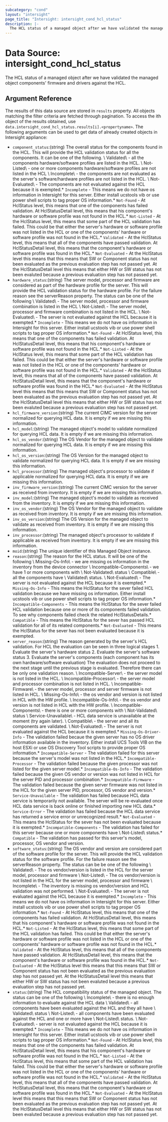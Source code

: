 ```yaml
---
subcategory: "cond"
layout: "intersight"
page_title: "Intersight: intersight_cond_hcl_status"
description: |-
  The HCL status of a managed object after we have validated the managed object components' firmware and drivers against the HCL.
---
```


# Data Source: intersight_cond_hcl_status
The HCL status of a managed object after we have validated the managed object components' firmware and drivers against the HCL.
## Argument Reference
The results of this data source are stored in `results` property.
All objects matching the filter criteria are fetched through pagination.
To access the ith object of the results obtained, use `data.intersight_cond_hcl_status.results[i].<propertyname>`.
The following arguments can be used to get data of already created objects in Intersight appliance:
* `component_status`:(string) The overall status for the components found in the HCL. This will provide the HCL validation status for all the components. It can be one of the following. \ Validated\  - all the components hardware/software profiles are listed in the HCL. \ Not-Listed\  - one or more components hardware/software profiles are not listed in the HCL \ Incomplete\  - the components are not evaluated as the server's software/hardware profiles are not listed in the HCL. \ Not-Evaluated\  - The components are not evaluated against the HCL because it is exempted.* `Incomplete` - This means we do not have os information in Intersight for this server. Either install ucstools vib or use power shell scripts to tag proper OS information.* `Not-Found` - At HclStatus level, this means that one of the components has failed validation. At HclStatusDetail level, this means that his component's hardware or software profile was not found in the HCL.* `Not-Listed` - At the HclStatus level, this means that some part of the HCL validation has failed. This could be that either the server's hardware or software profile was not listed in the HCL or one of the components' hardware or software profile was not found in the HCL.* `Validated` - At the HclStatus level, this means that all of the components have passed validation. At HclStatusDetail level, this means that the component's hardware or software profile was found in the HCL.* `Not-Evaluated` - At the HclStatus level this means that this means that SW or Component status has not been evaluated as the previous evaluation step has not passed yet. At the HclStatusDetail level this means that either HW or SW status has not been evaluted because a previous evaluation step has not passed yet. 
* `hardware_status`:(string) The server model, processor and firmware are considered as part of the hardware profile for the server. This will provide the HCL validation status for the hardware profile. For the failure reason see the serverReason property. The status can be one of the following \ Validated\  - The server model, processor and firmware combination is listed in the HCL \ Not-Listed\  - The server model, processor and firmware combination is not listed in the HCL. \ Not-Evaluated\  - The server is not evaluated against the HCL because it is exempted.* `Incomplete` - This means we do not have os information in Intersight for this server. Either install ucstools vib or use power shell scripts to tag proper OS information.* `Not-Found` - At HclStatus level, this means that one of the components has failed validation. At HclStatusDetail level, this means that his component's hardware or software profile was not found in the HCL.* `Not-Listed` - At the HclStatus level, this means that some part of the HCL validation has failed. This could be that either the server's hardware or software profile was not listed in the HCL or one of the components' hardware or software profile was not found in the HCL.* `Validated` - At the HclStatus level, this means that all of the components have passed validation. At HclStatusDetail level, this means that the component's hardware or software profile was found in the HCL.* `Not-Evaluated` - At the HclStatus level this means that this means that SW or Component status has not been evaluated as the previous evaluation step has not passed yet. At the HclStatusDetail level this means that either HW or SW status has not been evaluted because a previous evaluation step has not passed yet. 
* `hcl_firmware_version`:(string) The current CIMC version for the server normalized for querying HCL data. It is empty if we are missing this information. 
* `hcl_model`:(string) The managed object's model to validate normalized for querying HCL data. It is empty if we are missing this information. 
* `hcl_os_vendor`:(string) The OS Vendor for the managed object to validate normalized for querying HCL data. It is empty if we are missing this information. 
* `hcl_os_version`:(string) The OS Version for the managed object to validate normalized for querying HCL data. It is empty if we are missing this information. 
* `hcl_processor`:(string) The managed object's processor to validate if applicable normalized for querying HCL data. It is empty if we are missing this information. 
* `inv_firmware_version`:(string) The current CIMC version for the server as received from inventory. It is empty if we are missing this information. 
* `inv_model`:(string) The managed object's model to validate as received from the inventory. It is empty if we are missing this information. 
* `inv_os_vendor`:(string) The OS Vendor for the managed object to validate as received from inventory. It is empty if we are missing this information. 
* `inv_os_version`:(string) The OS Version for the managed object to validate as received from inventory. It is empty if we are missing this information. 
* `inv_processor`:(string) The managed object's processor to validate if applicable as received from inventory. It is empty if we are missing this information. 
* `moid`:(string) The unique identifier of this Managed Object instance. 
* `reason`:(string) The reason for the HCL status. It will be one of the following \ Missing-Os-Info\  - we are missing os information in the inventory from the device connector \ Incompatible-Components\  - we have 1 or more components with \ Not-Validated\  status \ Compatible\  - all the components have \ Validated\  status. \ Not-Evaluated\  - The server is not evaluated against the HCL because it is exempted.* `Missing-Os-Info` - This means the HclStatus for the sever failed HCL validation because we have missing os information. Either install ucstools vib or use power shell scripts to tag proper OS information.* `Incompatible-Components` - This means the HclStatus for the sever failed HCL validation because one or more of its components failed validation. To see why components failed check the related HclStatusDetails.* `Compatible` - This means the HclStatus for the sever has passed HCL validation for all of its related components.* `Not-Evaluated` - This means the HclStatus for the sever has not been evaluated because it is exempted. 
* `server_reason`:(string) The reason generated by the server's HCL validation. For HCL the evaluation can be seen in three logical stages 1. Evaluate the server's hardware status 2. Evaluate the server's software status 3. Evaluate the server's components (each component has its own hardware/software evaluation) The evaluation does not proceed to the next stage until the previous stage is evaluated. Therefore there can be only one validation reason. \ Incompatible-Server\  - the server model is not listed in the HCL. \ Incompatible-Processor\  - the server model and processor combination is not listed in HCL. \ Incompatible-Firmware\  - the server model, processor and server firmware is not listed in HCL. \ Missing-Os-Info\  - the os vendor and version is not listed in HCL with the HW profile. \ Incompatible-Os-Info\  - the os vendor and version is not listed in HCL with the HW profile. \ Incompatible-Components\  - there is one or more components with \ Not-Validated\  status \ Service-Unavailable\  - HCL data service is unavailable at the moment (try again later). \ Compatible\  - the server and all its components are validated. \ Not-Evaluated\  - The server is not evaluated against the HCL because it is exempted.* `Missing-Os-Driver-Info` - The validation failed becaue the given server has no OS driver information available in the inventory. Either install UCS Tools VIB on the host ESXi or use OS Discovery Tool scripts to provide proper OS information.* `Incompatible-Server` - The validation failed for this server because the server's model was not listed in the HCL.* `Incompatible-Processor` - The validation failed because the given processor was not listed for the given server model.* `Incompatible-Os-Info` - The validation failed because the given OS vendor or version was not listed in HCL for the server PID and processor combination.* `Incompatible-Firmware` - The validation failed because the given server firmware was not listed in the HCL for the given server PID, processor, OS vendor and version.* `Service-Unavailable` - The validation has failed because HCL data service is temporarily not available. The server will be re-evaluated once HCL data service is back online or finished importing new HCL data.* `Service-Error` - The validation has failed because the HCL data service has returned a service error or unrecognized result.* `Not-Evaluated` - This means the HclStatus for the sever has not been evaluated because it is exempted.* `Incompatible-Components` - The validation has failed for this server because one or more components have \ Not-Listed\  status.* `Compatible` - The validation has passed for this server's model, processor, OS vendor and version. 
* `software_status`:(string) The OS vendor and version are considered part of the software profile for the server. This will provide the HCL validation status for the software profile. For the failure reason see the serverReason property. The status can be be one of the following \ Validated\  - The os vendor/version is listed in the HCL for the server model, processor and firmware \ Not-Listed\  - The os vendor/version is not listed in the HCL for the server model, processor and firmware \ Incomplete\  - The inventory is missing os vendor/version and HCL validation was not performed. \ Not-Evaluated\  - The server is not evaluated against the HCL because it is exempted.* `Incomplete` - This means we do not have os information in Intersight for this server. Either install ucstools vib or use power shell scripts to tag proper OS information.* `Not-Found` - At HclStatus level, this means that one of the components has failed validation. At HclStatusDetail level, this means that his component's hardware or software profile was not found in the HCL.* `Not-Listed` - At the HclStatus level, this means that some part of the HCL validation has failed. This could be that either the server's hardware or software profile was not listed in the HCL or one of the components' hardware or software profile was not found in the HCL.* `Validated` - At the HclStatus level, this means that all of the components have passed validation. At HclStatusDetail level, this means that the component's hardware or software profile was found in the HCL.* `Not-Evaluated` - At the HclStatus level this means that this means that SW or Component status has not been evaluated as the previous evaluation step has not passed yet. At the HclStatusDetail level this means that either HW or SW status has not been evaluted because a previous evaluation step has not passed yet. 
* `status`:(string) The HCL compatibility status of the managed object. The status can be one of the following \ Incomplete\  - there is no enough information to evaluate against the HCL data \ Validated\  - all components have been evaluated against the HCL and they all have \ Validated\  status \ Not-Listed\  - all components have been evaluated against the HCL and one or more have \ Not-Listed\  status. \ Not-Evaluated\  - server is not evaluated against the HCL because it is exempted.* `Incomplete` - This means we do not have os information in Intersight for this server. Either install ucstools vib or use power shell scripts to tag proper OS information.* `Not-Found` - At HclStatus level, this means that one of the components has failed validation. At HclStatusDetail level, this means that his component's hardware or software profile was not found in the HCL.* `Not-Listed` - At the HclStatus level, this means that some part of the HCL validation has failed. This could be that either the server's hardware or software profile was not listed in the HCL or one of the components' hardware or software profile was not found in the HCL.* `Validated` - At the HclStatus level, this means that all of the components have passed validation. At HclStatusDetail level, this means that the component's hardware or software profile was found in the HCL.* `Not-Evaluated` - At the HclStatus level this means that this means that SW or Component status has not been evaluated as the previous evaluation step has not passed yet. At the HclStatusDetail level this means that either HW or SW status has not been evaluted because a previous evaluation step has not passed yet. 
 